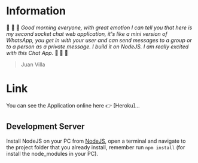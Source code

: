 # Information
:speech_balloon: :speech_balloon: :speech_balloon: *Good morning everyone, with great emotion I can tell you that here is my second socket chat web application, it's like a mini version of WhatsApp, you get in with your user and can send messages to a group or to a person as a private message. I build it on NodeJS. I am really excited with this Chat App.* :speech_balloon: :speech_balloon: :speech_balloon:
> Juan Villa

# Link
You can see the Application online here :point_right: [Heroku]...

## Development Server
Install NodeJS on your PC from [NodeJS](https://nodejs.org/en/), open a terminal and navigate to the project folder that you already install, remember run ```npm install``` (for install the node_modules in your PC).